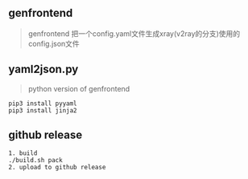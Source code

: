 ## genfrontend

> genfrontend 把一个config.yaml文件生成xray(v2ray的分支)使用的config.json文件

## yaml2json.py
> python version of genfrontend
```
pip3 install pyyaml
pip3 install jinja2
```

## github release
```
1. build
./build.sh pack
2. upload to github release

```